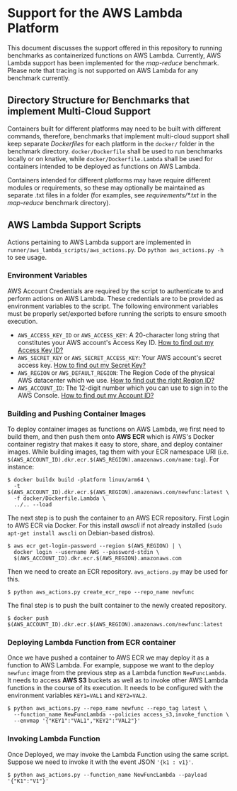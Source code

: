 # Support for the AWS Lambda Platform

This document discusses the support offered in this repository to running benchmarks as containerized functions on AWS Lambda. Currently, AWS Lambda support has been implemented for the _map-reduce_ benchmark. Please note that tracing is not supported on AWS Lambda for any benchmark currently.

## Directory Structure for Benchmarks that implement Multi-Cloud Support

Containers built for different platforms may need to be built with different commands, therefore, benchmarks that implement multi-cloud support shall keep separate _Dockerfiles_ for each platform in the `docker/` folder in the benchmark directory. `docker/Dockerfile` shall be used to run benchmarks locally or on knative, while `docker/Dockerfile.Lambda` shall be used for containers intended to be deployed as functions on AWS Lambda.

Containers intended for different platforms may have require different modules or requirements, so these may optionally be maintained as separate .txt files in a folder (for examples, see _requirements/*.txt_ in the _map-reduce_ benchmark directory).

## AWS Lambda Support Scripts

Actions pertaining to AWS Lambda support are implemented in `runner/aws_lambda_scripts/aws_actions.py`. Do `python aws_actions.py -h` to see usage.

### Environment Variables

AWS Account Credentials are required by the script to authenticate to and perform actions on AWS Lambda. These credentials are to be provided as environment variables to the script. The following environment variables must be properly set/exported before running the scripts to ensure smooth execution.
  - `AWS_ACCESS_KEY_ID` or `AWS_ACCESS_KEY`: A 20-character long string that constitutes your AWS account's Access Key ID. [How to find out my Access Key ID?](https://docs.aws.amazon.com/powershell/latest/userguide/pstools-appendix-sign-up.html)
  - `AWS_SECRET_KEY` or `AWS_SECRET_ACCESS_KEY`: Your AWS account's secret access key. [How to find out my Secret Key?](https://docs.aws.amazon.com/powershell/latest/userguide/pstools-appendix-sign-up.html)
  - `AWS_REGION` or `AWS_DEFAULT_REGION`: The Region Code of the physical AWS datacenter which we use. [How to find out the right Region ID?](https://docs.aws.amazon.com/AWSEC2/latest/UserGuide/using-regions-availability-zones.html)
  - `AWS_ACCOUNT_ID`: The 12-digit number which you can use to sign in to the AWS Console. [How to find out my Account ID?](https://docs.aws.amazon.com/IAM/latest/UserGuide/console_account-alias.html)

### Building and Pushing Container Images

To deploy container images as functions on AWS Lambda, we first need to build them, and then push them onto **AWS ECR** which is AWS's Docker container registry that makes it easy to store, share, and deploy container images. While building images, tag them with your ECR namespace URI (i.e. `$(AWS_ACCOUNT_ID).dkr.ecr.$(AWS_REGION).amazonaws.com/name:tag`). For instance:
```
$ docker buildx build -platform linux/arm64 \
  -t $(AWS_ACCOUNT_ID).dkr.ecr.$(AWS_REGION).amazonaws.com/newfunc:latest \
  -f docker/Dockerfile.Lambda \
  ../.. --load
```
The next step is to push the container to an AWS ECR repository.
First Login to AWS ECR via Docker. For this install _awscli_ if not already installed (`sudo apt-get install awscli` on Debian-based distros).
```
$ aws ecr get-login-password --region $(AWS_REGION) | \
  docker login --username AWS --password-stdin \
  $(AWS_ACCOUNT_ID).dkr.ecr.$(AWS_REGION).amazonaws.com
```
Then we need to create an ECR repository. `aws_actions.py` may be used for this.
```
$ python aws_actions.py create_ecr_repo --repo_name newfunc
```
The final step is to push the built container to the newly created repository.
```
$ docker push $(AWS_ACCOUNT_ID).dkr.ecr.$(AWS_REGION).amazonaws.com/newfunc:latest
```

### Deploying Lambda Function from ECR container

Once we have pushed a container to AWS ECR we may deploy it as a function to AWS Lambda.
For example, suppose we want to the deploy `newfunc` image from the previous step as a Lambda function `NewFuncLambda`. It needs to access **AWS S3** buckets as well as to invoke other AWS Lambda functions in the course of its execution. It needs to be configured with the environment variables `KEY1=VAL1` and `KEY2=VAL2`.
```
$ python aws_actions.py --repo_name newfunc --repo_tag latest \
  --function_name NewFuncLambda --policies access_s3,invoke_function \
  --envmap '{"KEY1":"VAL1","KEY2":"VAL2"}'
```

### Invoking Lambda Function

Once Deployed, we may invoke the Lambda Function using the same script. Suppose we need to invoke it with the event JSON `'{k1 : v1}'`.
```
$ python aws_actions.py --function_name NewFuncLambda --payload '{"K1":"V1"}'
```
